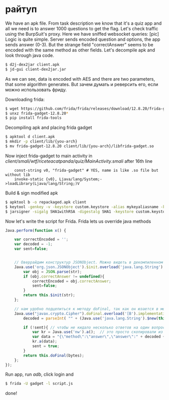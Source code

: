 # райтуп

We have an apk file. From task description we know that it's a quiz app and all we need is  to answer 1000 questions to get the flag.
Let's check traffic using the BurpSuit's proxy. Here we have sniffed websocket queries:
[pic]
Logic is quite simple. Server sends encoded question and options, the app sends answer (0-3). But the strange field "correctAnswer" seems to be encoded with the same method as other fields.
Let's decompile apk and look through java code.
```sh
$ d2j-dex2jar client.apk
$ jd-gui client-dex2jar.jar
```
As we can see, data is encoded with AES and there are two parameters, that some algorithm generates. But зачем думать и реверсить его, если можно использовать фриду. 

Downloading frida:
```sh
$ wget https://github.com/frida/frida/releases/download/12.8.20/frida-gadget-12.8.20-android-{arch}.so.xz  # <-- arch of your phone e.g. arm64, arm, ...
$ unxz frida-gadget-12.8.20*
$ pip install frida-tools
```
Decompiling apk and placing frida gadget
```sh
$ apktool d client.apk
$ mkdir -p client/lib/{you-arch} 
$ mv frida-gadget-12.8.20 client/lib/{you-arch}/libfrida-gadget.so
```
 Now inject frida-gadget to main activity in *client/smali/wtf/riceteacatpanda/quiz/MainActivity.smali* after 16th line
```smali
    const-string v0, "frida-gadget" # YES, name is like .so file but without lib
    invoke-static {v0}, Ljava/lang/System;->loadLibrary(Ljava/lang/String;)V
```
Build & sign modified apk
```sh
$ apktool b -o repackaged.apk client
$ keytool -genkey -v -keystore custom.keystore -alias mykeyaliasname -keyalg RSA -keysize 2048 -validity 10000
$ jarsigner -sigalg SHA1withRSA -digestalg SHA1 -keystore custom.keystore -storepass {password here} repackaged.apk mykeyaliasname
```

Now let's write the script for Frida. Frida lets us override java methods
```javascript 
Java.perform(function x() {

    var correctEncoded = '';
    var decoded = -1;
    var sent=false;


    // Оверрайдим конструктур JSONObject. Можно видеть в декомпиленном коде, что он создается на каждый новый вопрос.
    Java.use('org.json.JSONObject').$init.overload('java.lang.String').implementation = function(str) {
        var obj = JSON.parse(str);
        if (obj.correctAnswer != undefined){
            correctEncoded = obj.correctAnswer;
            sent=false;
        }
        return this.$init(str);
    };

    // нам удобно подцепиться к методу doFinal, так как он юзается в момент, когда ключи уже сгенерированы и инстанс Cipher готов к декодированию
    Java.use("javax.crypto.Cipher").doFinal.overload('[B').implementation = function(bytes){
        decoded = parseInt( "" + (Java.use('java.lang.String').$new(this.doFinal(Java.use('android.util.Base64').decode(correctEncoded, 0))))); // decoding correctAnswer

        if (!sent){ // чтобы не кидало несколько ответов на один вопрос
            var kr = Java.use('nw').a();  // это просто скопировали из декомпилера, производит отправку и переход к новому вопросу
            var data = "{\"method\":\"answer\",\"answer\":" + decoded + "}";
            kr.a(data);
            sent = true;
        }
        return this.doFinal(bytes);
    };
});
```

Run app, run *adb*, click login and
```sh
$ frida -U gadget -l script.js
```
done!
